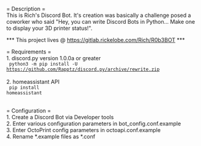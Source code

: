 = Description =<br>
This is Rich's Discord Bot.  It's creation was basically a challenge posed a coworker who said "Hey, you can write Discord Bots in Python... Make one to display your 3D printer status!".

*** This project lives @ https://gitlab.rickelobe.com/Rich/R0b3BOT ***

= Requirements =<br>
    1. discord.py version 1.0.0a or greater<br>
    <code> python3 -m pip install -U https://github.com/Rapptz/discord.py/archive/rewrite.zip </code><br>
    2. homeassistant API<br>
    <code> pip install homeassistant</code><br><br>

= Configuration =<br>
    1. Create a Discord Bot via Developer tools<br>
    2. Enter various configuration parameters in bot_config.conf.example<br>
    3. Enter OctoPrint config parameters in octoapi.conf.example<br>
    4. Rename *.example files as *.conf<br>
